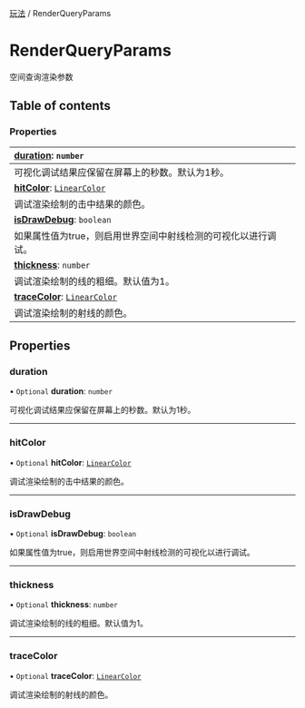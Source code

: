 [玩法](../groups/玩法.玩法.md) / RenderQueryParams

# RenderQueryParams <Badge type="tip" text="Interface" /> <Score text="RenderQueryParams" />

空间查询渲染参数

## Table of contents

### Properties <Score text="Properties" /> 
| **[duration](mw.RenderQueryParams.md#duration)**: `number`  |
| :-----|
| 可视化调试结果应保留在屏幕上的秒数。默认为1秒。|
| **[hitColor](mw.RenderQueryParams.md#hitcolor)**: [`LinearColor`](../classes/mw.LinearColor.md)  |
| 调试渲染绘制的击中结果的颜色。|
| **[isDrawDebug](mw.RenderQueryParams.md#isdrawdebug)**: `boolean`  |
| 如果属性值为true，则启用世界空间中射线检测的可视化以进行调试。|
| **[thickness](mw.RenderQueryParams.md#thickness)**: `number`  |
| 调试渲染绘制的线的粗细。默认值为1。|
| **[traceColor](mw.RenderQueryParams.md#tracecolor)**: [`LinearColor`](../classes/mw.LinearColor.md)  |
| 调试渲染绘制的射线的颜色。|

## Properties

### duration <Score text="duration" /> 

• `Optional` **duration**: `number`

可视化调试结果应保留在屏幕上的秒数。默认为1秒。

___

### hitColor <Score text="hitColor" /> 

• `Optional` **hitColor**: [`LinearColor`](../classes/mw.LinearColor.md)

调试渲染绘制的击中结果的颜色。

___

### isDrawDebug <Score text="isDrawDebug" /> 

• `Optional` **isDrawDebug**: `boolean`

如果属性值为true，则启用世界空间中射线检测的可视化以进行调试。

___

### thickness <Score text="thickness" /> 

• `Optional` **thickness**: `number`

调试渲染绘制的线的粗细。默认值为1。

___

### traceColor <Score text="traceColor" /> 

• `Optional` **traceColor**: [`LinearColor`](../classes/mw.LinearColor.md)

调试渲染绘制的射线的颜色。
